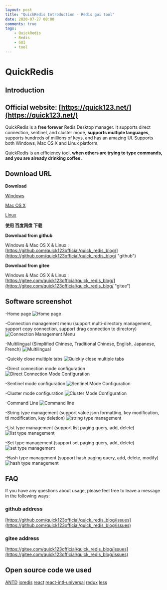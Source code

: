 ```yaml
---
layout: post
title: "QuickRedis Introduction - Redis gui tool"
date: 2020-07-27 00:00
comments: true
tags: 
	- QuickRedis
	- Redis
	- GUI
	- tool
---
```


# QuickRedis
## Introduction
## Official website: [https://quick123.net/](https://quick123.net/)
QuickRedis is a **free forever** Redis Desktop manager. It supports direct connection, sentinel, and cluster mode, **supports multiple languages**, supports hundreds of millions of keys, and has an amazing UI. Supports both Windows, Mac OS X and Linux platform.

QuickRedis is an efficiency tool, **when others are trying to type commands, and you are already drinking coffee.**

## Download URL
**Download**

[Windows](https://github.com/quick123official/quick_redis_blog/releases/download/v2.0.2/QuickRedis-2.0.2-win.exe "Windows")

[Mac OS X](https://github.com/quick123official/quick_redis_blog/releases/download/v2.0.2/QuickRedis-2.0.2-mac.dmg "Mac OS X")

[Linux](https://github.com/quick123official/quick_redis_blog/releases/download/v2.0.2/QuickRedis-2.0.2-linux-x86_64.AppImage "Linux")

**使用 百度网盘 下载**

**Download from github**

Windows & Mac OS X & Linux : [https://github.com/quick123official/quick_redis_blog/](https://github.com/quick123official/quick_redis_blog/ "github")

**Download from gitee**

Windows & Mac OS X & Linux : [https://gitee.com/quick123official/quick_redis_blog/](https://gitee.com/quick123official/quick_redis_blog/ "gitee")

## Software screenshot

-Home page
![Home page](https://quick123.net/images/introduction/key-zset-value.png "Home page")

-Connection management menu (support multi-directory management, support copy connection, support drag connection to directory)
![Connection Management Menu](https://quick123.net/images/introduction/host-menu.png "Connection Management Menu")

-Multilingual (Simplified Chinese, Traditional Chinese, English, Japanese, French)
![Multilingual](https://quick123.net/images/introduction/muti-language.png "Multilingual")

-Quickly close multiple tabs
![Quickly close multiple tabs](https://quick123.net/images/introduction/fast-close.png "Quickly close multiple tabs")

-Direct connection mode configuration
![Direct Connection Mode Configuration](https://quick123.net/images/introduction/direct-config.png "Direct Connection Mode Configuration")

-Sentinel mode configuration
![Sentinel Mode Configuration](https://quick123.net/images/introduction/sentinel-config.png "Sentinel Mode Configuration")

-Cluster mode configuration
![Cluster Mode Configuration](https://quick123.net/images/introduction/cluster-config.png "Cluster Mode Configuration")

-Command Line
![Command line](https://quick123.net/images/introduction/command-line.png "Command line")

-String type management (support value json formatting, key modification, ttl modification, key deletion)
![string type management](https://quick123.net/images/introduction/key-string-value-json.png "string type management")

-List type management (support list paging query, add, delete)
![list type management](https://quick123.net/images/introduction/key-list-value.png "list type management")

-Set type management (support set paging query, add, delete)
![set type management](https://quick123.net/images/introduction/key-set-value.png "set type management")

-Hash type management (support hash paging query, add, delete, modify)
![hash type management](https://quick123.net/images/introduction/key-hash-value.png "hash type management")

## FAQ
If you have any questions about usage, please feel free to leave a message in the following ways:

### github address
[https://github.com/quick123official/quick_redis_blog/issues](https://github.com/quick123official/quick_redis_blog/issues)

### gitee address

[https://gitee.com/quick123official/quick_redis_blog/issues](https://gitee.com/quick123official/quick_redis_blog/issues)

## Open source code we used

[ANTD](https://ant.design/index-cn)  [ioredis](https://github.com/luin/ioredis) [react](https://reactjs.org/) [react-intl-universal](https://github.com/alibaba/react-intl-universal) [redux](https://redux.js.org/) [less](http://lesscss.org/features/)

